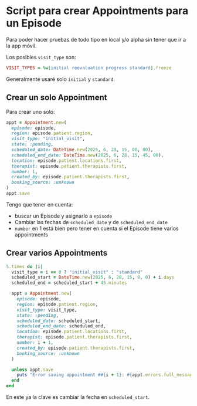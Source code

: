 # Script para crear Appointments para un Episode

Para poder hacer pruebas de todo tipo en local y/o alpha sin tener que ir a la app móvil.

Los posibles `visit_type` son:
```ruby
VISIT_TYPES = %w[initial reevaluation progress standard].freeze
```

Generalmente usaré solo `initial` y `standard`.

## Crear un solo Appointment

Para crear uno solo:
```ruby
appt = Appointment.new(
  episode: episode,
  region: episode.patient.region,
  visit_type: "initial_visit",
  state: :pending,
  scheduled_date: DateTime.new(2025, 6, 28, 15, 00, 00),
  scheduled_end_date: DateTime.new(2025, 6, 28, 15, 45, 00),
  location: episode.patient.locations.first,
  therapist: episode.patient.therapists.first,
  number: 1,
  created_by: episode.patient.therapists.first,
  booking_source: :unknown
)
appt.save
```

Tengo que tener en cuenta:

- buscar un Episode y asignarlo a `episode`
- Cambiar las fechas de `scheduled_date` y de `scheduled_end_date`
- `number` en 1 está bien pero tener en cuenta si el Episode tiene varios appointments

## Crear varios Appointments

```ruby
5.times do |i|
  visit_type = i == 0 ? "initial_visit" : "standard"
  scheduled_start = DateTime.new(2025, 6, 28, 15, 0, 0) + i.days
  scheduled_end = scheduled_start + 45.minutes

  appt = Appointment.new(
    episode: episode,
    region: episode.patient.region,
    visit_type: visit_type,
    state: :pending,
    scheduled_date: scheduled_start,
    scheduled_end_date: scheduled_end,
    location: episode.patient.locations.first,
    therapist: episode.patient.therapists.first,
    number: i + 1,
    created_by: episode.patient.therapists.first,
    booking_source: :unknown
  )

  unless appt.save
    puts "Error saving appointment ##{i + 1}: #{appt.errors.full_messages.join(', ')}"
  end
end
```

En este ya la clave es cambiar la fecha en `scheduled_start`.
